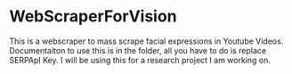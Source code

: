 # WebScraperForVision
This is a webscraper to mass scrape facial expressions in Youtube Videos. Documentaiton to use this is in the folder, all you have to do is replace SERPApI Key. I will be using this for a research project I am working on.
